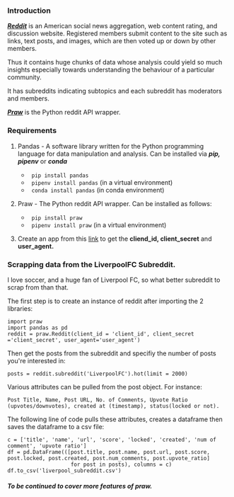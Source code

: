 ### Introduction
[***Reddit***](https://www.reddit.com/) is an American social news aggregation, web content rating, and discussion website. Registered members submit content to the site such as links, text posts, and images, which are then voted up or down by other members.

Thus it contains huge chunks of data whose analysis could yield so much insights especially towards understanding the behaviour of a particular community.

It has subreddits indicating subtopics and each subreddit has moderators and members.

[***Praw***](https://praw.readthedocs.io/en/latest/) is the Python reddit API wrapper.

### Requirements
1. Pandas - A software library written for the Python programming language for data manipulation and analysis.
   Can be installed via ***pip, pipenv*** or ***conda***
    * ` pip install pandas` 
    * ` pipenv install pandas` (in a virtual environment)
    * ` conda install pandas` (in  conda environment)
   
2. Praw - The Python reddit API wrapper. Can be installed as follows:
    * ` pip install praw` 
    * ` pipenv install praw` (in a virtual environment)
   
   
3. Create an app from this [link](https://www.reddit.com/prefs/apps) to get the **cliend_id, client_secret** and **user_agent.**


### Scrapping data from the LiverpoolFC Subreddit.
I love soccer, and a huge fan of Liverpool FC, so what better subreddit to scrap from than that.

The first step is to create an instance of reddit after importing the 2 libraries:

    import praw
    import pandas as pd
    reddit = praw.Reddit(client_id = 'client_id', client_secret ='client_secret', user_agent='user_agent')

Then get the posts from the subreddit and specifiy the number of posts you're interested in:


    posts = reddit.subreddit('LiverpoolFC').hot(limit = 2000)

Various attributes can be pulled from the post object. For instance:

`Post Title, Name, Post URL, No. of Comments, Upvote Ratio (upvotes/downvotes), created at (timestamp), status(locked or not).`

The following line of code pulls these attributes, creates a dataframe then saves the dataframe to a csv file:

    c = ['title', 'name', 'url', 'score', 'locked', 'created', 'num of comment', 'upvote ratio']
    df = pd.DataFrame(([post.title, post.name, post.url, post.score, post.locked, post.created, post.num_comments, post.upvote_ratio]
                        for post in posts), columns = c)
    df.to_csv('liverpool_subreddit.csv')

##### To be continued to cover more features of praw.

